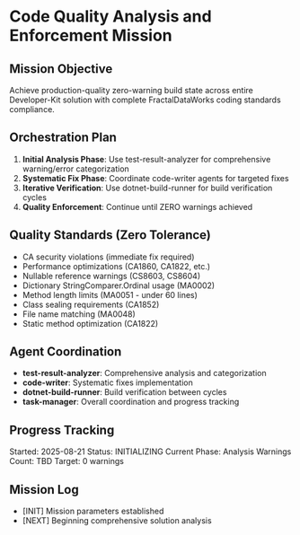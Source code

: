 # Code Quality Analysis and Enforcement Mission

## Mission Objective
Achieve production-quality zero-warning build state across entire Developer-Kit solution with complete FractalDataWorks coding standards compliance.

## Orchestration Plan
1. **Initial Analysis Phase**: Use test-result-analyzer for comprehensive warning/error categorization
2. **Systematic Fix Phase**: Coordinate code-writer agents for targeted fixes
3. **Iterative Verification**: Use dotnet-build-runner for build verification cycles
4. **Quality Enforcement**: Continue until ZERO warnings achieved

## Quality Standards (Zero Tolerance)
- CA security violations (immediate fix required)
- Performance optimizations (CA1860, CA1822, etc.)
- Nullable reference warnings (CS8603, CS8604)
- Dictionary StringComparer.Ordinal usage (MA0002)
- Method length limits (MA0051 - under 60 lines)
- Class sealing requirements (CA1852)
- File name matching (MA0048)
- Static method optimization (CA1822)

## Agent Coordination
- **test-result-analyzer**: Comprehensive analysis and categorization
- **code-writer**: Systematic fixes implementation
- **dotnet-build-runner**: Build verification between cycles
- **task-manager**: Overall coordination and progress tracking

## Progress Tracking
Started: 2025-08-21
Status: INITIALIZING
Current Phase: Analysis
Warnings Count: TBD
Target: 0 warnings

## Mission Log
- [INIT] Mission parameters established
- [NEXT] Beginning comprehensive solution analysis